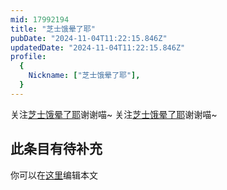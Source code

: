```yaml
---
mid: 17992194
title: "芝士饿晕了耶"
pubDate: "2024-11-04T11:22:15.846Z"
updatedDate: "2024-11-04T11:22:15.846Z"
profile:
  {
    Nickname: ["芝士饿晕了耶"],
  }
---
```


关注[芝士饿晕了耶](https://space.bilibili.com/17992194)谢谢喵~ 关注[芝士饿晕了耶](https://space.bilibili.com/17992194)谢谢喵~

## 此条目有待补充
你可以在[这里](https://github.com/Yuhanawa/VTuber.ICU-Content/edit/master/v/芝士饿晕了耶/index.md)编辑本文
